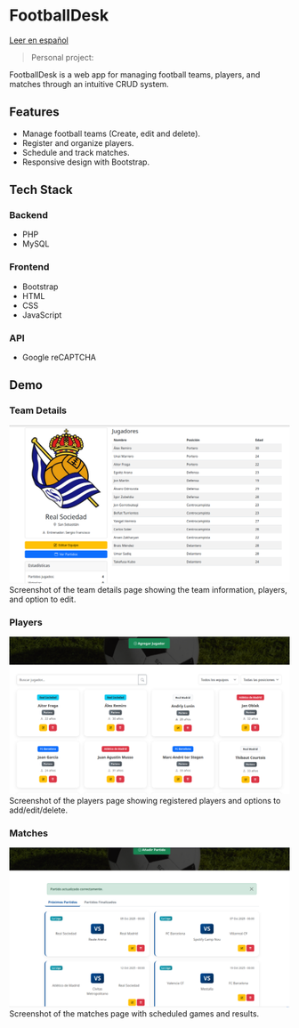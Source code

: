 # FootballDesk

[Leer en español](README.es.md)

> Personal project:

FootballDesk is a web app for managing football teams, players, and matches through an intuitive CRUD system.  

## Features

- Manage football teams (Create, edit and delete).
- Register and organize players.
- Schedule and track matches.
- Responsive design with Bootstrap.

## Tech Stack

### Backend
- PHP
- MySQL
### Frontend
- Bootstrap
- HTML
- CSS
- JavaScript
### API
- Google reCAPTCHA

## Demo

### Team Details
[![Team Details Page](demo/teams.PNG)](demo/teams.PNG)  
Screenshot of the team details page showing the team information, players, and option to edit.

### Players
[![Players Page](demo/players.PNG)](demo/players.PNG)  
Screenshot of the players page showing registered players and options to add/edit/delete.

### Matches
[![Matches Page](demo/matches.PNG)](demo/matches.PNG)
Screenshot of the matches page with scheduled games and results.

